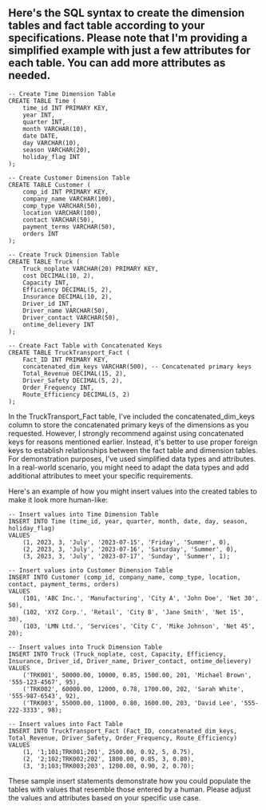 ## Here's the SQL syntax to create the dimension tables and fact table according to your specifications. Please note that I'm providing a simplified example with just a few attributes for each table. You can add more attributes as needed.

```
-- Create Time Dimension Table
CREATE TABLE Time (
    time_id INT PRIMARY KEY,
    year INT,
    quarter INT,
    month VARCHAR(10),
    date DATE,
    day VARCHAR(10),
    season VARCHAR(20),
    holiday_flag INT
);

-- Create Customer Dimension Table
CREATE TABLE Customer (
    comp_id INT PRIMARY KEY,
    company_name VARCHAR(100),
    comp_type VARCHAR(50),
    location VARCHAR(100),
    contact VARCHAR(50),
    payment_terms VARCHAR(50),
    orders INT
);

-- Create Truck Dimension Table
CREATE TABLE Truck (
    Truck_noplate VARCHAR(20) PRIMARY KEY,
    cost DECIMAL(10, 2),
    Capacity INT,
    Efficiency DECIMAL(5, 2),
    Insurance DECIMAL(10, 2),
    Driver_id INT,
    Driver_name VARCHAR(50),
    Driver_contact VARCHAR(50),
    ontime_delievery INT
);

-- Create Fact Table with Concatenated Keys
CREATE TABLE TruckTransport_Fact (
    Fact_ID INT PRIMARY KEY,
    concatenated_dim_keys VARCHAR(500), -- Concatenated primary keys
    Total_Revenue DECIMAL(15, 2),
    Driver_Safety DECIMAL(5, 2),
    Order_Frequency INT,
    Route_Efficiency DECIMAL(5, 2)
);
```
 In the TruckTransport_Fact table, I've included the concatenated_dim_keys column to store the concatenated primary keys of the dimensions as you requested. However, I strongly recommend against using concatenated keys for reasons mentioned earlier. Instead, it's better to use proper foreign keys to establish relationships between the fact table and dimension tables. For demonstration purposes, I've used simplified data types and attributes. In a real-world scenario, you might need to adapt the data types and add additional attributes to meet your specific requirements.

Here's an example of how you might insert values into the created tables to make it look more human-like:

```
-- Insert values into Time Dimension Table
INSERT INTO Time (time_id, year, quarter, month, date, day, season, holiday_flag)
VALUES
    (1, 2023, 3, 'July', '2023-07-15', 'Friday', 'Summer', 0),
    (2, 2023, 3, 'July', '2023-07-16', 'Saturday', 'Summer', 0),
    (3, 2023, 3, 'July', '2023-07-17', 'Sunday', 'Summer', 1);

-- Insert values into Customer Dimension Table
INSERT INTO Customer (comp_id, company_name, comp_type, location, contact, payment_terms, orders)
VALUES
    (101, 'ABC Inc.', 'Manufacturing', 'City A', 'John Doe', 'Net 30', 50),
    (102, 'XYZ Corp.', 'Retail', 'City B', 'Jane Smith', 'Net 15', 30),
    (103, 'LMN Ltd.', 'Services', 'City C', 'Mike Johnson', 'Net 45', 20);

-- Insert values into Truck Dimension Table
INSERT INTO Truck (Truck_noplate, cost, Capacity, Efficiency, Insurance, Driver_id, Driver_name, Driver_contact, ontime_delievery)
VALUES
    ('TRK001', 50000.00, 10000, 0.85, 1500.00, 201, 'Michael Brown', '555-123-4567', 95),
    ('TRK002', 60000.00, 12000, 0.78, 1700.00, 202, 'Sarah White', '555-987-6543', 92),
    ('TRK003', 55000.00, 11000, 0.80, 1600.00, 203, 'David Lee', '555-222-3333', 98);

-- Insert values into Fact Table
INSERT INTO TruckTransport_Fact (Fact_ID, concatenated_dim_keys, Total_Revenue, Driver_Safety, Order_Frequency, Route_Efficiency)
VALUES
    (1, '1;101;TRK001;201', 2500.00, 0.92, 5, 0.75),
    (2, '2;102;TRK002;202', 1800.00, 0.85, 3, 0.80),
    (3, '3;103;TRK003;203', 1200.00, 0.90, 2, 0.70);

```
These sample insert statements demonstrate how you could populate the tables with values that resemble those entered by a human. Please adjust the values and attributes based on your specific use case.
